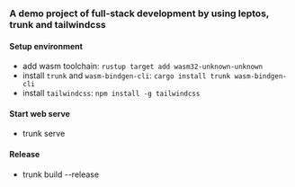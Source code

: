 ### A demo project of full-stack development by using leptos, trunk and tailwindcss

#### Setup environment
- add wasm toolchain: `rustup target add wasm32-unknown-unknown`
- install `trunk` and `wasm-bindgen-cli`: `cargo install trunk wasm-bindgen-cli`
- install `tailwindcss`: `npm install -g tailwindcss`

#### Start web serve
- trunk serve

#### Release
- trunk build --release
